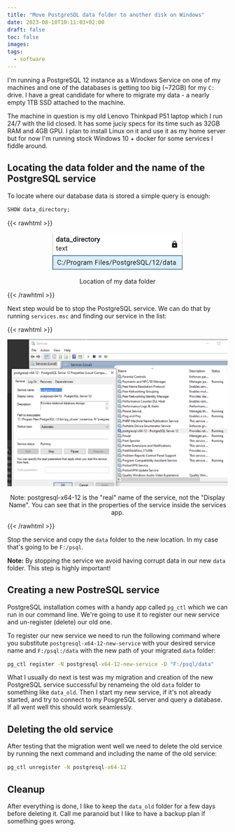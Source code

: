 ```yaml
---
title: "Move PostgreSQL data folder to another disk on Windows"
date: 2023-08-10T10:11:03+02:00
draft: false
toc: false
images:
tags:
  - software
---
```

I'm running a PostgreSQL 12 instance as a Windows Service on one of my machines and one of the databases is getting too big (~72GB) for my `C:` drive. I have a great candidate for where to migrate my data - a nearly empty 1TB SSD attached to the machine. 

The machine in question is my old Lenovo Thinkpad P51 laptop which I run 24/7 with the lid closed. It has some juciy specs for its time such as 32GB RAM and 4GB GPU. I plan to install Linux on it and use it as my home server but for now I'm running stock Windows 10 + docker for some services I fiddle around.

## Locating the data folder and the name of the PostgreSQL service
To locate where our database data is stored a simple query is enough:
```SQL
SHOW data_directory;
```

{{< rawhtml >}}
<p align="center">
  <img src="images/sql-results-1.png" width="300"/>
</p>
<p style="text-align: center;">Location of my data folder</p>
{{< /rawhtml >}}

Next step would be to stop the PostgreSQL service. We can do that by running `services.msc` and finding our service in the list:

{{< rawhtml >}}
<p align="center">
  <img src="images/postgresql-old-service.png" width="600"/>
</p>
<p style="text-align: center;">Note: postgresql-x64-12 is the "real" name of the service, not the "Display Name". You can see that in the properties of the service inside the services app.</p>
{{< /rawhtml >}}

Stop the service and copy the `data` folder to the new location. In my case that's going to be `F:/psql`.

**Note:** By stopping the service we avoid having corrupt data in our new `data` folder. This step is highly important!

## Creating a new PostreSQL service
PostgreSQL installation comes with a handy app called `pg_ctl` which we can run in our command line. We're going to use it to register our new service and un-register (delete) our old one.

To register our new service we need to run the following command where you substitute `postgresql-x64-12-new-service` with your desired service name and `F:/psql:/data` with the new path of your migrated `data` folder:

```cmd
pg_ctl register -N postgresql-x64-12-new-service -D "F:/psql/data"
```

What I usually do next is test was my migration and creation of the new PostgreSQL service successful by renameing the old `data` folder to something like `data_old`. Then I start my new service, if it's not already started, and try to connect to my PosgreSQL server and query a database. If all went well this should work seamlessly.

## Deleting the old service
After testing that the migration went well we need to delete the old service by running the next command and including the name of the old service:
```cmd
pg_ctl unregister -N postgresql-x64-12
```

## Cleanup
After everything is done, I like to keep the `data_old` folder for a few days before deleting it. Call me paranoid but I like to have a backup plan if something goes wrong.